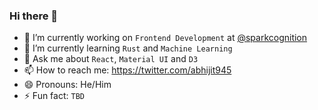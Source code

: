 ### Hi there 👋

<!--
**abhijit945/abhijit945** is a ✨ _special_ ✨ repository because its `README.md` (this file) appears on your GitHub profile.
-->

- 🔭 I’m currently working on `Frontend Development` at [@sparkcognition](https://twitter.com/SparkCognition)
- 🌱 I’m currently learning `Rust` and `Machine Learning`
- 💬 Ask me about `React`, `Material UI` and `D3`
- 📫 How to reach me: https://twitter.com/abhijit945
- 😄 Pronouns: He/Him
- ⚡ Fun fact: `TBD`
